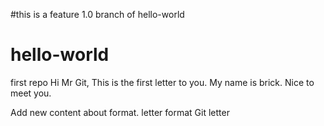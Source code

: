 #this is a feature 1.0 branch of hello-world
# hello-world
first repo
Hi Mr Git,
This is the first letter to you.
My name is brick. Nice to meet you.

Add new content about format.
letter format
Git letter
